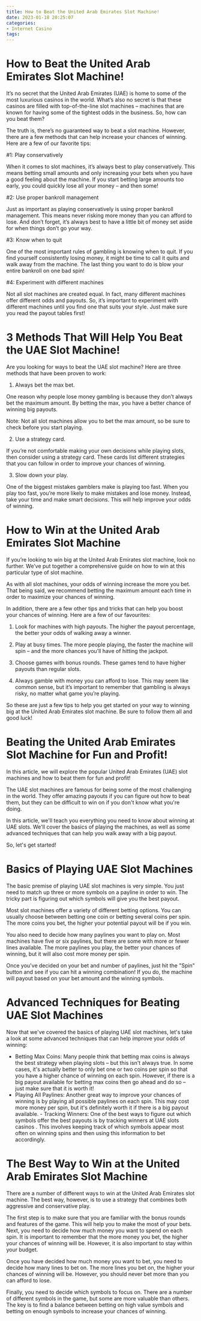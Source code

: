 ```yaml
---
title: How to Beat the United Arab Emirates Slot Machine!
date: 2023-01-18 20:25:07
categories:
- Internet Casino
tags:
---
```



#  How to Beat the United Arab Emirates Slot Machine!

It’s no secret that the United Arab Emirates (UAE) is home to some of the most luxurious casinos in the world. What’s also no secret is that these casinos are filled with top-of-the-line slot machines – machines that are known for having some of the tightest odds in the business. So, how can you beat them?

The truth is, there’s no guaranteed way to beat a slot machine. However, there are a few methods that can help increase your chances of winning. Here are a few of our favorite tips:

#1: Play conservatively

When it comes to slot machines, it’s always best to play conservatively. This means betting small amounts and only increasing your bets when you have a good feeling about the machine. If you start betting large amounts too early, you could quickly lose all your money – and then some!

#2: Use proper bankroll management

Just as important as playing conservatively is using proper bankroll management. This means never risking more money than you can afford to lose. And don’t forget, it’s always best to have a little bit of money set aside for when things don’t go your way.

#3: Know when to quit

One of the most important rules of gambling is knowing when to quit. If you find yourself consistently losing money, it might be time to call it quits and walk away from the machine. The last thing you want to do is blow your entire bankroll on one bad spin!

#4: Experiment with different machines

Not all slot machines are created equal. In fact, many different machines offer different odds and payouts. So, it’s important to experiment with different machines until you find one that suits your style. Just make sure you read the payout tables first!

#  3 Methods That Will Help You Beat the UAE Slot Machine!

Are you looking for ways to beat the UAE slot machine? Here are three methods that have been proven to work:

1. Always bet the max bet.

One reason why people lose money gambling is because they don’t always bet the maximum amount. By betting the max, you have a better chance of winning big payouts.

Note: Not all slot machines allow you to bet the max amount, so be sure to check before you start playing.

2. Use a strategy card.

If you’re not comfortable making your own decisions while playing slots, then consider using a strategy card. These cards list different strategies that you can follow in order to improve your chances of winning.

3. Slow down your play.

One of the biggest mistakes gamblers make is playing too fast. When you play too fast, you’re more likely to make mistakes and lose money. Instead, take your time and make smart decisions. This will help improve your odds of winning.

#  How to Win at the United Arab Emirates Slot Machine

If you’re looking to win big at the United Arab Emirates slot machine, look no further. We’ve put together a comprehensive guide on how to win at this particular type of slot machine.

As with all slot machines, your odds of winning increase the more you bet. That being said, we recommend betting the maximum amount each time in order to maximize your chances of winning.

In addition, there are a few other tips and tricks that can help you boost your chances of winning. Here are a few of our favourites:

1) Look for machines with high payouts. The higher the payout percentage, the better your odds of walking away a winner.

2) Play at busy times. The more people playing, the faster the machine will spin – and the more chances you’ll have of hitting the jackpot.

3) Choose games with bonus rounds. These games tend to have higher payouts than regular slots.

4) Always gamble with money you can afford to lose. This may seem like common sense, but it’s important to remember that gambling is always risky, no matter what game you’re playing.

So these are just a few tips to help you get started on your way to winning big at the United Arab Emirates slot machine. Be sure to follow them all and good luck!

#  Beating the United Arab Emirates Slot Machine for Fun and Profit!

In this article, we will explore the popular United Arab Emirates (UAE) slot machines and how to beat them for fun and profit!

The UAE slot machines are famous for being some of the most challenging in the world. They offer amazing payouts if you can figure out how to beat them, but they can be difficult to win on if you don't know what you're doing.

In this article, we'll teach you everything you need to know about winning at UAE slots. We'll cover the basics of playing the machines, as well as some advanced techniques that can help you walk away with a big payout.

So, let's get started!

# Basics of Playing UAE Slot Machines

The basic premise of playing UAE slot machines is very simple. You just need to match up three or more symbols on a payline in order to win. The tricky part is figuring out which symbols will give you the best payout.

Most slot machines offer a variety of different betting options. You can usually choose between betting one coin or betting several coins per spin. The more coins you bet, the higher your potential payout will be if you win.

You also need to decide how many paylines you want to play on. Most machines have five or six paylines, but there are some with more or fewer lines available. The more paylines you play, the better your chances of winning, but it will also cost more money per spin.

Once you've decided on your bet and number of paylines, just hit the "Spin" button and see if you can hit a winning combination! If you do, the machine will payout based on your bet amount and the winning symbols.


# Advanced Techniques for Beating UAE Slot Machines
Now that we've covered the basics of playing UAE slot machines, let's take a look at some advanced techniques that can help improve your odds of winning: 
- Betting Max Coins: Many people think that betting max coins is always the best strategy when playing slots – but this isn't always true. In some cases, it's actually better to only bet one or two coins per spin so that you have a higher chance of winning on each spin. However, if there is a big payout available for betting max coins then go ahead and do so – just make sure that it is worth it! 
- Playing All Paylines: Another great way to improve your chances of winning is by playing all possible paylines on each spin. This may cost more money per spin, but it's definitely worth it if there is a big payout available.   - Tracking Winners: One of the best ways to figure out which symbols offer the best payouts is by tracking winners at UAE slots casinos . This involves keeping track of which symbols appear most often on winning spins and then using this information to bet accordingly.

#  The Best Way to Win at the United Arab Emirates Slot Machine

There are a number of different ways to win at the United Arab Emirates slot machine. The best way, however, is to use a strategy that combines both aggressive and conservative play.

The first step is to make sure that you are familiar with the bonus rounds and features of the game. This will help you to make the most of your bets. Next, you need to decide how much money you want to spend on each spin. It is important to remember that the more money you bet, the higher your chances of winning will be. However, it is also important to stay within your budget.

Once you have decided how much money you want to bet, you need to decide how many lines to bet on. The more lines you bet on, the higher your chances of winning will be. However, you should never bet more than you can afford to lose.

Finally, you need to decide which symbols to focus on. There are a number of different symbols in the game, but some are more valuable than others. The key is to find a balance between betting on high value symbols and betting on enough symbols to increase your chances of winning.
